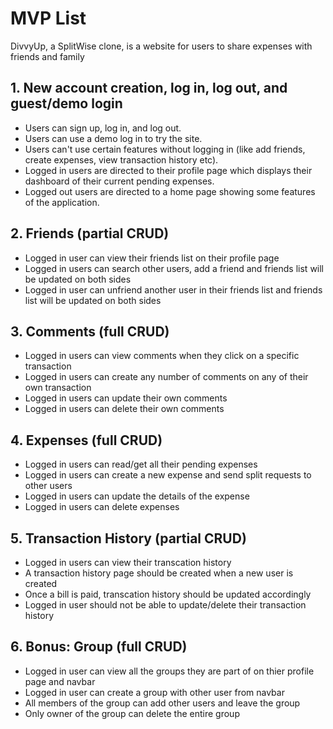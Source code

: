 # MVP List

DivvyUp, a SplitWise clone, is a website for users to share expenses with friends and family

## 1. New account creation, log in, log out, and guest/demo login

* Users can sign up, log in, and log out.
* Users can use a demo log in to try the site.
* Users can't use certain features without logging in (like add friends, create expenses, view transaction history etc).
* Logged in users are directed to their profile page which displays their dashboard of their current pending expenses.
* Logged out users are directed to a home page showing some features of the application.


## 2. Friends (partial CRUD)

* Logged in user can view their friends list on their profile page
* Logged in users can search other users, add a friend and friends list will be updated on both sides
* Logged in user can unfriend another user in their friends list and friends list will be updated on both sides


## 3. Comments (full CRUD)

* Logged in users can view comments when they click on a specific transaction
* Logged in users can create any number of comments on any of their own transaction
* Logged in users can update their own comments
* Logged in users can delete their own comments


## 4. Expenses (full CRUD)

* Logged in users can read/get all their pending expenses
* Logged in users can create a new expense and send split requests to other users
* Logged in users can update the details of the expense
* Logged in users can delete expenses


## 5. Transaction History (partial CRUD)

* Logged in users can view their transcation history
* A transaction history page should be created when a new user is created
* Once a bill is paid, transcation history should be updated accordingly
* Logged in user should not be able to update/delete their transaction history


## 6. Bonus: Group (full CRUD)

* Logged in user can view all the groups they are part of on thier profile page and navbar
* Logged in user can create a group with other user from navbar
* All members of the group can add other users and leave the group
* Only owner of the group can delete the entire group
